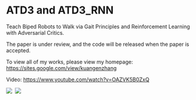 # ATD3 and ATD3_RNN
Teach Biped Robots to Walk via Gait Principles and Reinforcement Learning with Adversarial Critics.

The paper is under review, and the code will be released when the paper is accepted. 

To view all of my works, please view my homepage: https://sites.google.com/view/kuangenzhang

Video: https://www.youtube.com/watch?v=OAZVK5B0ZxQ

<kbd>
  <img src="Atlas_video.gif">
</kbd>

<kbd>
  <img src="Roboschool_video.gif">
</kbd>


